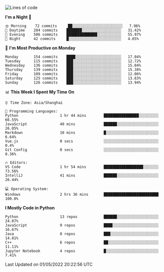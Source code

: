 <!--START_SECTION:waka-->
![Lines of code](https://img.shields.io/badge/From%20Hello%20World%20I%27ve%20Written-12%20Million%20lines%20of%20code-blue)

**I'm a Night 🦉** 

```text
🌞 Morning    72 commits     ██░░░░░░░░░░░░░░░░░░░░░░░   7.96% 
🌆 Daytime    284 commits    ███████░░░░░░░░░░░░░░░░░░   31.42% 
🌃 Evening    506 commits    ██████████████░░░░░░░░░░░   55.97% 
🌙 Night      42 commits     █░░░░░░░░░░░░░░░░░░░░░░░░   4.65%

```
📅 **I'm Most Productive on Monday** 

```text
Monday       154 commits    ████░░░░░░░░░░░░░░░░░░░░░   17.04% 
Tuesday      115 commits    ███░░░░░░░░░░░░░░░░░░░░░░   12.72% 
Wednesday    136 commits    ███░░░░░░░░░░░░░░░░░░░░░░   15.04% 
Thursday     139 commits    ███░░░░░░░░░░░░░░░░░░░░░░   15.38% 
Friday       109 commits    ███░░░░░░░░░░░░░░░░░░░░░░   12.06% 
Saturday     125 commits    ███░░░░░░░░░░░░░░░░░░░░░░   13.83% 
Sunday       126 commits    ███░░░░░░░░░░░░░░░░░░░░░░   13.94%

```


📊 **This Week I Spent My Time On** 

```text
⌚︎ Time Zone: Asia/Shanghai

💬 Programming Languages: 
Python                   1 hr 44 mins        ████████████████░░░░░░░░░   66.55% 
JavaScript               40 mins             ██████░░░░░░░░░░░░░░░░░░░   26.05% 
Markdown                 10 mins             █░░░░░░░░░░░░░░░░░░░░░░░░   6.64% 
Vue.js                   0 secs              ░░░░░░░░░░░░░░░░░░░░░░░░░   0.4% 
Git Config               0 secs              ░░░░░░░░░░░░░░░░░░░░░░░░░   0.36%

🔥 Editors: 
VS Code                  1 hr 54 mins        ██████████████████░░░░░░░   73.56% 
IntelliJ                 41 mins             ██████░░░░░░░░░░░░░░░░░░░   26.44%

💻 Operating System: 
Windows                  2 hrs 36 mins       █████████████████████████   100.0%

```

**I Mostly Code in Python** 

```text
Python                   13 repos            ██████░░░░░░░░░░░░░░░░░░░   24.07% 
JavaScript               9 repos             ████░░░░░░░░░░░░░░░░░░░░░   16.67% 
Java                     8 repos             ███░░░░░░░░░░░░░░░░░░░░░░   14.81% 
C++                      6 repos             ██░░░░░░░░░░░░░░░░░░░░░░░   11.11% 
Jupyter Notebook         4 repos             █░░░░░░░░░░░░░░░░░░░░░░░░   7.41%

```



 Last Updated on 01/05/2022 20:22:56 UTC
<!--END_SECTION:waka-->　　
